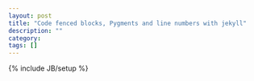 ```yaml
---
layout: post
title: "Code fenced blocks, Pygments and line numbers with jekyll"
description: ""
category: 
tags: []
---
```

{% include JB/setup %}
